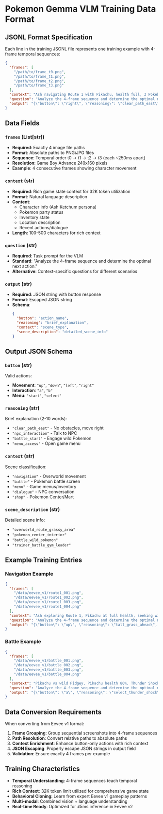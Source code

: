 # Pokemon Gemma VLM Training Data Format

## JSONL Format Specification

Each line in the training JSONL file represents one training example with 4-frame temporal sequences:

```json
{
  "frames": [
    "/path/to/frame_t0.png",
    "/path/to/frame_t1.png", 
    "/path/to/frame_t2.png",
    "/path/to/frame_t3.png"
  ],
  "context": "Ash navigating Route 1 with Pikachu, health full, 3 Pokeballs remaining",
  "question": "Analyze the 4-frame sequence and determine the optimal next action.",
  "output": "{\"button\": \"right\", \"reasoning\": \"clear_path_east\", \"context\": \"navigation\", \"scene_description\": \"overworld_route_grassy_area\"}"
}
```

## Data Fields

### `frames` (List[str])
- **Required**: Exactly 4 image file paths
- **Format**: Absolute paths to PNG/JPG files
- **Sequence**: Temporal order t0 → t1 → t2 → t3 (each ~250ms apart)
- **Resolution**: Game Boy Advance 240x160 pixels
- **Example**: 4 consecutive frames showing character movement

### `context` (str)
- **Required**: Rich game state context for 32K token utilization
- **Format**: Natural language description
- **Content**: 
  - Character info (Ash Ketchum persona)
  - Pokemon party status
  - Inventory state  
  - Location description
  - Recent actions/dialogue
- **Length**: 100-500 characters for rich context

### `question` (str)
- **Required**: Task prompt for the VLM
- **Standard**: "Analyze the 4-frame sequence and determine the optimal next action."
- **Alternative**: Context-specific questions for different scenarios

### `output` (str)
- **Required**: JSON string with button response
- **Format**: Escaped JSON string
- **Schema**:
  ```json
  {
    "button": "action_name",
    "reasoning": "brief_explanation", 
    "context": "scene_type",
    "scene_description": "detailed_scene_info"
  }
  ```

## Output JSON Schema

### `button` (str)
Valid actions:
- **Movement**: `"up"`, `"down"`, `"left"`, `"right"`
- **Interaction**: `"a"`, `"b"` 
- **Menu**: `"start"`, `"select"`

### `reasoning` (str)
Brief explanation (2-10 words):
- `"clear_path_east"` - No obstacles, move right
- `"npc_interaction"` - Talk to NPC
- `"battle_start"` - Engage wild Pokemon
- `"menu_access"` - Open game menu

### `context` (str)
Scene classification:
- `"navigation"` - Overworld movement
- `"battle"` - Pokemon battle screen
- `"menu"` - Game menus/inventory
- `"dialogue"` - NPC conversation
- `"shop"` - Pokemon Center/Mart

### `scene_description` (str) 
Detailed scene info:
- `"overworld_route_grassy_area"`
- `"pokemon_center_interior"`
- `"battle_wild_pokemon"`
- `"trainer_battle_gym_leader"`

## Example Training Entries

### Navigation Example
```json
{
  "frames": [
    "/data/eevee_v1/route1_001.png",
    "/data/eevee_v1/route1_002.png", 
    "/data/eevee_v1/route1_003.png",
    "/data/eevee_v1/route1_004.png"
  ],
  "context": "Ash exploring Route 1, Pikachu at full health, seeking wild Pokemon encounters for training",
  "question": "Analyze the 4-frame sequence and determine the optimal next action.",
  "output": "{\"button\": \"up\", \"reasoning\": \"tall_grass_ahead\", \"context\": \"navigation\", \"scene_description\": \"route1_grass_wild_pokemon_area\"}"
}
```

### Battle Example  
```json
{
  "frames": [
    "/data/eevee_v1/battle_001.png",
    "/data/eevee_v1/battle_002.png",
    "/data/eevee_v1/battle_003.png", 
    "/data/eevee_v1/battle_004.png"
  ],
  "context": "Pikachu vs wild Pidgey, Pikachu health 80%, Thunder Shock available, type advantage",
  "question": "Analyze the 4-frame sequence and determine the optimal next action.",
  "output": "{\"button\": \"a\", \"reasoning\": \"select_thunder_shock\", \"context\": \"battle\", \"scene_description\": \"wild_battle_pidgey_electric_advantage\"}"
}
```

## Data Conversion Requirements

When converting from Eevee v1 format:

1. **Frame Grouping**: Group sequential screenshots into 4-frame sequences
2. **Path Resolution**: Convert relative paths to absolute paths  
3. **Context Enrichment**: Enhance button-only actions with rich context
4. **JSON Escaping**: Properly escape JSON strings in output field
5. **Validation**: Ensure exactly 4 frames per example

## Training Characteristics

- **Temporal Understanding**: 4-frame sequences teach temporal reasoning
- **Rich Context**: 32K token limit utilized for comprehensive game state
- **Behavioral Cloning**: Learn from expert Eevee v1 gameplay patterns
- **Multi-modal**: Combined vision + language understanding
- **Real-time Ready**: Optimized for ≤5ms inference in Eevee v2